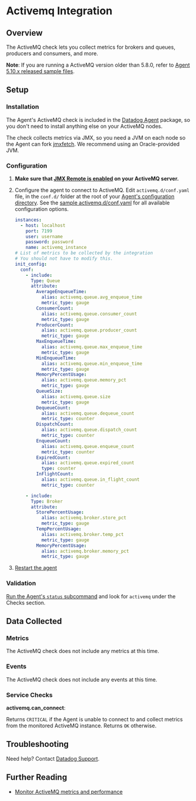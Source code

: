 # Activemq Integration

## Overview

The ActiveMQ check lets you collect metrics for brokers and queues, producers and consumers, and more.

**Note**: If you are running a ActiveMQ version older than 5.8.0, refer to [Agent 5.10.x released sample files][1].

## Setup
### Installation

The Agent's ActiveMQ check is included in the [Datadog Agent][2] package, so you don't need to install anything else on your ActiveMQ nodes.

The check collects metrics via JMX, so you need a JVM on each node so the Agent can fork [jmxfetch][3]. We recommend using an Oracle-provided JVM.

### Configuration

1. **Make sure that [JMX Remote is enabled][4] on your ActiveMQ server.**
2. Configure the agent to connect to ActiveMQ. Edit `activemq.d/conf.yaml` file, in the `conf.d/` folder at the root of your [Agent's configuration directory][5]. See the [sample activemq.d/conf.yaml][6] for all available configuration options.

      ```yaml
      instances:
        - host: localhost
          port: 7199
          user: username
          password: password
          name: activemq_instance
      # List of metrics to be collected by the integration
      # You should not have to modify this.
      init_config:
        conf:
          - include:
            Type: Queue
            attribute:
              AverageEnqueueTime:
                alias: activemq.queue.avg_enqueue_time
                metric_type: gauge
              ConsumerCount:
                alias: activemq.queue.consumer_count
                metric_type: gauge
              ProducerCount:
                alias: activemq.queue.producer_count
                metric_type: gauge
              MaxEnqueueTime:
                alias: activemq.queue.max_enqueue_time
                metric_type: gauge
              MinEnqueueTime:
                alias: activemq.queue.min_enqueue_time
                metric_type: gauge
              MemoryPercentUsage:
                alias: activemq.queue.memory_pct
                metric_type: gauge
              QueueSize:
                alias: activemq.queue.size
                metric_type: gauge
              DequeueCount:
                alias: activemq.queue.dequeue_count
                metric_type: counter
              DispatchCount:
                alias: activemq.queue.dispatch_count
                metric_type: counter
              EnqueueCount:
                alias: activemq.queue.enqueue_count
                metric_type: counter
              ExpiredCount:
                alias: activemq.queue.expired_count
                type: counter
              InFlightCount:
                alias: activemq.queue.in_flight_count
                metric_type: counter

          - include:
            Type: Broker
            attribute:
              StorePercentUsage:
                alias: activemq.broker.store_pct
                metric_type: gauge
              TempPercentUsage:
                alias: activemq.broker.temp_pct
                metric_type: gauge
              MemoryPercentUsage:
                alias: activemq.broker.memory_pct
                metric_type: gauge
      ```

3. [Restart the agent][7]

### Validation

[Run the Agent's `status` subcommand][8] and look for `activemq` under the Checks section.

## Data Collected
### Metrics
The ActiveMQ check does not include any metrics at this time.

### Events
The ActiveMQ check does not include any events at this time.

### Service Checks
**activemq.can_connect**:

Returns `CRITICAL` if the Agent is unable to connect to and collect metrics from the monitored ActiveMQ instance. Returns `OK` otherwise.

## Troubleshooting
Need help? Contact [Datadog Support][9].

## Further Reading

* [Monitor ActiveMQ metrics and performance][10]


[1]: https://raw.githubusercontent.com/DataDog/dd-agent/5.10.1/conf.d/activemq.yaml.example
[2]: https://app.datadoghq.com/account/settings#agent
[3]: https://github.com/DataDog/jmxfetch
[4]: https://activemq.apache.org/jmx.html
[5]: https://docs.datadoghq.com/agent/faq/agent-configuration-files/#agent-configuration-directory
[6]: https://github.com/DataDog/integrations-core/blob/master/activemq/datadog_checks/activemq/data/conf.yaml.example
[7]: https://docs.datadoghq.com/agent/faq/agent-commands/#start-stop-restart-the-agent
[8]: https://docs.datadoghq.com/agent/faq/agent-commands/#agent-status-and-information
[9]: https://docs.datadoghq.com/help
[10]: https://www.datadoghq.com/blog/monitor-activemq-metrics-performance
